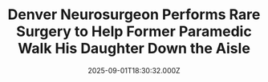---
title: "Denver Neurosurgeon Performs Rare Surgery to Help Former Paramedic Walk His Daughter Down the Aisle"
date: 2025-09-01T18:30:32.000Z
category: Human Kindness
externalLink: "https://www.goodnewsnetwork.org/denver-neurosurgeon-performs-rare-surgery-to-help-former-paramedic-walk-his-daughter-down-the-aisle/"
image: ""
excerpt: "When combined with his patient’s grit and determination, a Denver neurosurgeon’s skills in performing a rare surgery may have allowed a man to walk his daughter down the wedding aisle against all the odds. For Russell McKeehan, that simple dream for so many fathers has been something like the north bearing on a compass in […] The post Denver Neurosurgeon…"
---